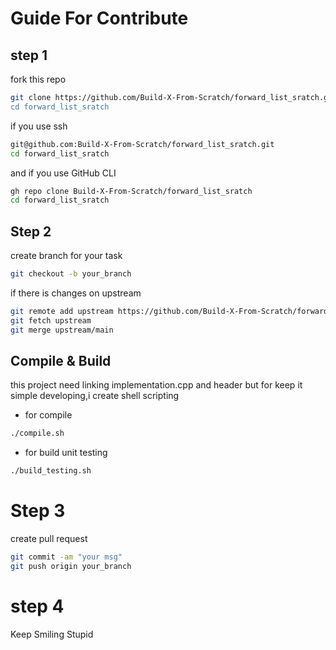 # Guide For Contribute

## step 1
fork this repo
```bash
git clone https://github.com/Build-X-From-Scratch/forward_list_sratch.git"
cd forward_list_sratch
```
if you use ssh
```bash
git@github.com:Build-X-From-Scratch/forward_list_sratch.git
cd forward_list_sratch
```
and if you use GitHub CLI
```bash
gh repo clone Build-X-From-Scratch/forward_list_sratch
cd forward_list_sratch
```
## Step 2
create branch for your task
```bash
git checkout -b your_branch
```
if there is changes on upstream 
```bash
git remote add upstream https://github.com/Build-X-From-Scratch/forward_list_sratch.git
git fetch upstream
git merge upstream/main
```
## Compile & Build
this project need linking implementation.cpp and header
but for keep it simple developing,i create shell scripting
- for compile 
```bash
./compile.sh
```
- for build unit testing
```bash
./build_testing.sh
```
# Step 3
create pull request
```bash
git commit -am "your msg"
git push origin your_branch
```
# step 4 
Keep Smiling Stupid


